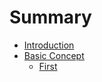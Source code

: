 # Summary

* [Introduction](README.md)
* [Basic Concept](basic-concept.md)
  * [First](basic-concept/first.md)

